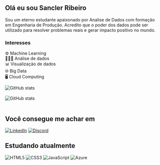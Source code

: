 ## Olá eu sou Sancler Ribeiro

Sou um eterno estudante apaixonado por Analise de Dados com formação em Engenharia de Produção. Acredito que o poder dos dados pode ser utilizado para resolver problemas reais e gerar impacto positivo no mundo.
 <br>

### Interesses

⚙️	Machine Learning <br>
👨🏾‍💻	Análise de dados<br>
📊 Visualização de dados<br>
🌐	Big Data<br>
🖥️	Cloud Computing<br>


![GitHub stats](https://github-readme-stats.vercel.app/api?username=sanclerluiz&&show_icons=true&theme=onedark) <br><br>
![GitHub stats](https://github-readme-stats.vercel.app/api/top-langs/?username=sanclerluiz&show_icons=true&theme=onedark)<br><br>

## Você consegue me achar em
[![LinkedIn](https://img.shields.io/badge/linkedin-%230077B5.svg?style=Flat-square&logo=Linkedin&logoColor=white)](https://www.linkedin.com/in/sancler-luiz-ribeiro-562850146/)
[![Discord](https://img.shields.io/badge/discord-%235865F2.svg?style=Flat-square&logo=discord&logoColor=white)](https://discord.com/channels/@me/)
<!--[![Outlook](https://img.shields.io/badge/Email-0078D4?style=Flat-square&logo=microsoft-outlook&logoColor=white)](mailto:sanclerluiiz@hotmail.com.com)-->


## Estudando atualmente
![HTML5](https://img.shields.io/badge/html5-%23E34F26.svg?style=Flat-square&logo=html5&logoColor=white)
![CSS3](https://img.shields.io/badge/css3-%231572B6.svg?style=Flat-square&logo=css3&logoColor=white)
![JavaScript](https://img.shields.io/badge/javascript-%23323330.svg?style=Flat-square&logo=javascript&logoColor=%23F7DF1E)
![Azure](https://img.shields.io/badge/microsoft_azure-0089D6?style=Flat-square&logo=microsoft-azure&logoColor=white)
